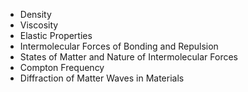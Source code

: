 - Density
- Viscosity
- Elastic Properties
- Intermolecular Forces of Bonding and Repulsion
- States of Matter and Nature of Intermolecular Forces
- Compton Frequency
- Diffraction of Matter Waves in Materials
